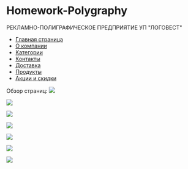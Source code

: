 # Homework-Polygraphy
РЕКЛАМНО-ПОЛИГРАФИЧЕСКОЕ ПРЕДПРИЯТИЕ УП "ЛОГОВЕСТ"

+ [Главная страница](https://verespro.github.io/Homework-Polygraphy/)
+ [О компании](https://verespro.github.io/Homework-Polygraphy/about_us)
+ [Категории](https://verespro.github.io/Homework-Polygraphy/categories)
+ [Контакты](https://verespro.github.io/Homework-Polygraphy/contact)
+ [Доставка](https://verespro.github.io/Homework-Polygraphy/delivery)
+ [Продукты](https://verespro.github.io/Homework-Polygraphy/product)
+ [Акции и скидки](https://verespro.github.io/Homework-Polygraphy/stock)


Обзор страниц:
![](images/01.jpg)


![](images/02.png)


![](images/03.png)


![](images/04.png)


![](images/05.png)


![](images/06.png)


![](images/07.png)